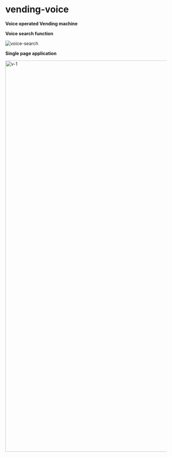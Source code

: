 # vending-voice
**Voice operated Vending machine**

**Voice search function**

![voice-search](https://user-images.githubusercontent.com/33729320/129274302-88c770f2-e005-4635-a5dc-4cdd54c34a2d.png)



**Single page application**

<img width="1223" alt="v-1" src="https://user-images.githubusercontent.com/33729320/129274402-658ec14e-4ede-4f07-ad8b-ee7842b17834.png">


